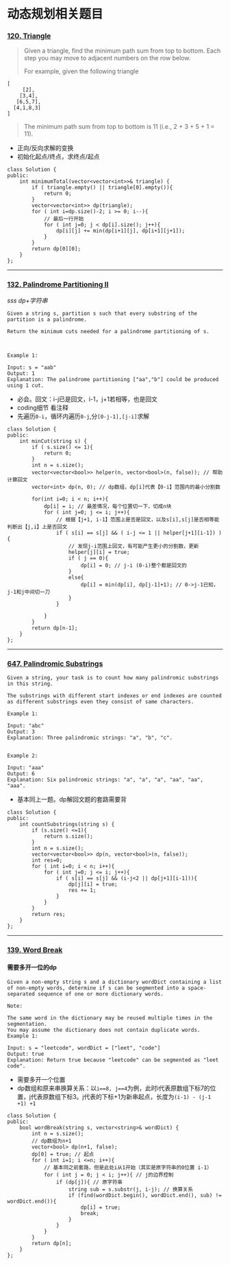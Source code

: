 # 动态规划相关题目

### [120. Triangle](https://leetcode.com/problems/triangle/)

> Given a triangle, find the minimum path sum from top to bottom. Each step you may move to adjacent numbers on the row below.
> 
> For example, given the following triangle

```
[
     [2],
    [3,4],
   [6,5,7],
  [4,1,8,3]
]
```
> The minimum path sum from top to bottom is 11 (i.e., 2 + 3 + 5 + 1 = 11).
- 正向/反向求解的变换
- 初始化起点/终点，求终点/起点
```
class Solution {
public:
    int minimumTotal(vector<vector<int>>& triangle) {
        if ( triangle.empty() || triangle[0].empty()){
            return 0;
        }
        vector<vector<int>> dp(triangle);
        for ( int i=dp.size()-2; i >= 0; i--){
            // 最后一行开始
            for ( int j=0; j < dp[i].size(); j++){
                dp[i][j] += min(dp[i+1][j], dp[i+1][j+1]);
            }
        }
        return dp[0][0];
    }
};
```
---
### [132. Palindrome Partitioning II](https://leetcode.com/problems/palindrome-partitioning-ii/)
*sss dp+字符串*
```
Given a string s, partition s such that every substring of the partition is a palindrome.

Return the minimum cuts needed for a palindrome partitioning of s.

 

Example 1:

Input: s = "aab"
Output: 1
Explanation: The palindrome partitioning ["aa","b"] could be produced using 1 cut.
```
- 必会。回文：i-j已是回文，i-1，j+1若相等，也是回文
- coding细节 看注释
- 先遍历`0-i`，循环内遍历`0-j`,分`[0-j-1],[j-i]`求解
```
class Solution {
public:
    int minCut(string s) {
        if ( s.size() <= 1){
            return 0;
        }
        int n = s.size();
        vector<vector<bool>> helper(n, vector<bool>(n, false)); // 帮助计算回文
        vector<int> dp(n, 0); // dp数组，dp[i]代表【0-i】范围内的最小分割数
        
        for(int i=0; i < n; i++){
            dp[i] = i; // 最差情况，每个位置切一下，切成n块
            for ( int j=0; j <= i; j++){
                // 根据【j+1, i-1】范围上是否是回文，以及s[i],s[j]是否相等能判断出【j,i】上是否回文
                if ( s[i] == s[j] && ( i-j <= 1 || helper[j+1][i-1]) ){
                    // 发现j-i范围上回文，有可能产生更小的分割数，更新
                    helper[j][i] = true;
                    if ( j == 0){
                        dp[i] = 0; // j-i (0-i)整个都是回文的
                    }
                    else{
                        dp[i] = min(dp[i], dp[j-1]+1); // 0->j-1已知，j-1和j中间切一刀
                    }
                }
                
            }
        }
        return dp[n-1];
    }
};
```
---
### [647. Palindromic Substrings](https://leetcode.com/problems/palindromic-substrings/)
```
Given a string, your task is to count how many palindromic substrings in this string.

The substrings with different start indexes or end indexes are counted as different substrings even they consist of same characters.

Example 1:

Input: "abc"
Output: 3
Explanation: Three palindromic strings: "a", "b", "c".
 

Example 2:

Input: "aaa"
Output: 6
Explanation: Six palindromic strings: "a", "a", "a", "aa", "aa", "aaa".
```
- 基本同上一题。dp解回文题的套路需要背
```
class Solution {
public:
    int countSubstrings(string s) {
        if (s.size() <=1){
            return s.size();
        }
        int n = s.size();
        vector<vector<bool>> dp(n, vector<bool>(n, false));
        int res=0;
        for ( int i=0; i < n; i++){
            for ( int j=0; j <= i; j++){
                if ( s[i] == s[j] && (i-j<2 || dp[j+1][i-1])){
                    dp[j][i] = true;
                    res += 1;
                }
            }
        }
        return res;
    }
};
```
---
### [139. Word Break](https://leetcode.com/problems/word-break/)
#### 需要多开一位的dp
```
Given a non-empty string s and a dictionary wordDict containing a list of non-empty words, determine if s can be segmented into a space-separated sequence of one or more dictionary words.

Note:

The same word in the dictionary may be reused multiple times in the segmentation.
You may assume the dictionary does not contain duplicate words.
Example 1:

Input: s = "leetcode", wordDict = ["leet", "code"]
Output: true
Explanation: Return true because "leetcode" can be segmented as "leet code".
```
- 需要多开一个位置
- dp数组和原来串换算关系：以`i==8, j==4`为例，此时i代表原数组下标7的位置，j代表原数组下标3。j代表的下标+1为新串起点，长度为`(i-1) - (j-1 +1) +1` 
```
class Solution {
public:
    bool wordBreak(string s, vector<string>& wordDict) {
        int n = s.size();
        // dp数组为n+1
        vector<bool> dp(n+1, false);
        dp[0] = true; // 起点
        for ( int i=1; i <=n; i++){
            // 基本同之前套路，但是此处i从1开始（其实是原字符串的0位置 i-1）
            for ( int j = 0; j < i; j++){ // j的边界控制
                if (dp[j]){ // 原字符串
                    string sub = s.substr(j, i-j); // 换算关系
                    if (find(wordDict.begin(), wordDict.end(), sub) != wordDict.end()){
                        dp[i] = true;
                        break;
                    }
                }
            }
        }
        return dp[n];
    }
};
```
